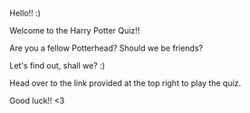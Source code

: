 Hello!! :) 

Welcome to the Harry Potter Quiz!!

Are you a fellow Potterhead? Should we be friends? 

Let's find out, shall we? :) 

Head over to the link provided at the top right to play the quiz. 

Good luck!! <3